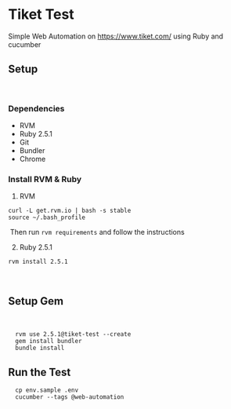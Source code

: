 # Tiket Test
Simple Web Automation on https://www.tiket.com/ using Ruby and cucumber
​
## Setup
​
### Dependencies
- RVM
- Ruby 2.5.1
- Git
- Bundler
- Chrome
​
### Install RVM & Ruby
1. RVM
​
  ```
  curl -L get.rvm.io | bash -s stable
  source ~/.bash_profile
  ```
​
  Then run `rvm requirements` and follow the instructions
​

2. Ruby 2.5.1
​
  ```
  rvm install 2.5.1
  ```
​
## Setup Gem
​
  ```
    rvm use 2.5.1@tiket-test --create
    gem install bundler
    bundle install
  ```

## Run the Test

  ```
    cp env.sample .env
    cucumber --tags @web-automation
  ```